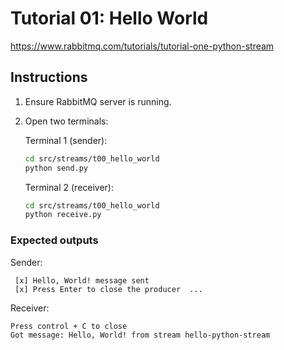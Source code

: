 # Tutorial 01: Hello World

<https://www.rabbitmq.com/tutorials/tutorial-one-python-stream>

## Instructions

1. Ensure RabbitMQ server is running.

2. Open two terminals:

   Terminal 1 (sender):

   ```bash
   cd src/streams/t00_hello_world
   python send.py
   ```

   Terminal 2 (receiver):

   ```bash
   cd src/streams/t00_hello_world
   python receive.py
   ```

### Expected outputs

Sender:

```text
 [x] Hello, World! message sent
 [x] Press Enter to close the producer  ...
```

Receiver:

```text
Press control + C to close
Got message: Hello, World! from stream hello-python-stream
```
